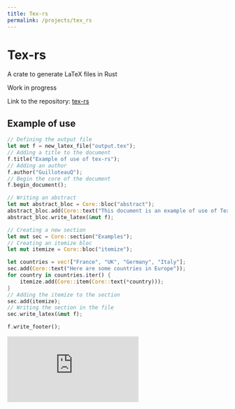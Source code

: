 ```yaml
---
title: Tex-rs
permalink: /projects/tex_rs
---
```


# Tex-rs
A crate to generate LaTeX files in Rust

Work in progress

Link to the repository: [tex-rs](https://github.com/GuilloteauQ/tex-rs)

## Example of use

```rust
// Defining the output file
let mut f = new_latex_file("output.tex");
// Adding a title to the document
f.title("Example of use of tex-rs");
// Adding an author
f.author("GuilloteauQ");
// Begin the core of the document
f.begin_document();

// Writing an abstract
let mut abstract_bloc = Core::bloc("abstract");
abstract_bloc.add(Core::text("This document is an example of use of Tex-rs"));
abstract_bloc.write_latex(&mut f);

// Creating a new section
let mut sec = Core::section("Examples");
// Creating an itemize bloc
let mut itemize = Core::bloc("itemize");

let countries = vec!["France", "UK", "Germany", "Italy"];
sec.add(Core::text("Here are some countries in Europe"));
for country in countries.iter() {
    itemize.add(Core::item(Core::text(*country)));
}
// Adding the itemize to the section
sec.add(itemize);
// Writing the section in the file
sec.write_latex(&mut f);

f.write_footer();
```

![See the result here !](https://github.com/GuilloteauQ/tex-rs/blob/master/examples/out.pdf)

